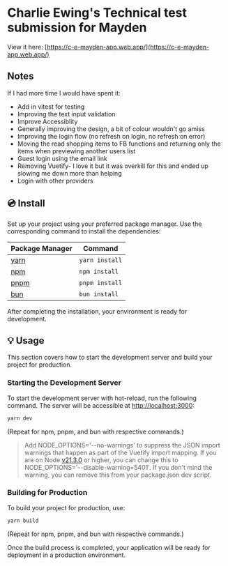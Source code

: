 # Charlie Ewing's Technical test submission for Mayden

View it here: [https://c-e-mayden-app.web.app/](https://c-e-mayden-app.web.app/)

## Notes

If I had more time I would have spent it:
- Add in vitest for testing
- Improving the text input validation
- Improve Accessiblity
- Generally improving the design, a bit of colour wouldn't go amiss
- Improving the login flow (no refresh on login, no refresh on error)
- Moving the read shopping items to FB functions and returning only the items when previewing another users list
- Guest login using the email link
- Removing Vuetify- I love it but it was overkill for this and ended up slowing me down more than helping
- Login with other providers

## 💿 Install

Set up your project using your preferred package manager. Use the corresponding command to install the dependencies:

| Package Manager                                                | Command        |
|---------------------------------------------------------------|----------------|
| [yarn](https://yarnpkg.com/getting-started)                   | `yarn install` |
| [npm](https://docs.npmjs.com/cli/v7/commands/npm-install)     | `npm install`  |
| [pnpm](https://pnpm.io/installation)                          | `pnpm install` |
| [bun](https://bun.sh/#getting-started)                        | `bun install`  |

After completing the installation, your environment is ready for development.

## 💡 Usage

This section covers how to start the development server and build your project for production.

### Starting the Development Server

To start the development server with hot-reload, run the following command. The server will be accessible at [http://localhost:3000](http://localhost:3000):

```bash
yarn dev
```

(Repeat for npm, pnpm, and bun with respective commands.)

> Add NODE_OPTIONS='--no-warnings' to suppress the JSON import warnings that happen as part of the Vuetify import mapping. If you are on Node [v21.3.0](https://nodejs.org/en/blog/release/v21.3.0) or higher, you can change this to NODE_OPTIONS='--disable-warning=5401'. If you don't mind the warning, you can remove this from your package.json dev script.

### Building for Production

To build your project for production, use:

```bash
yarn build
```

(Repeat for npm, pnpm, and bun with respective commands.)

Once the build process is completed, your application will be ready for deployment in a production environment.
